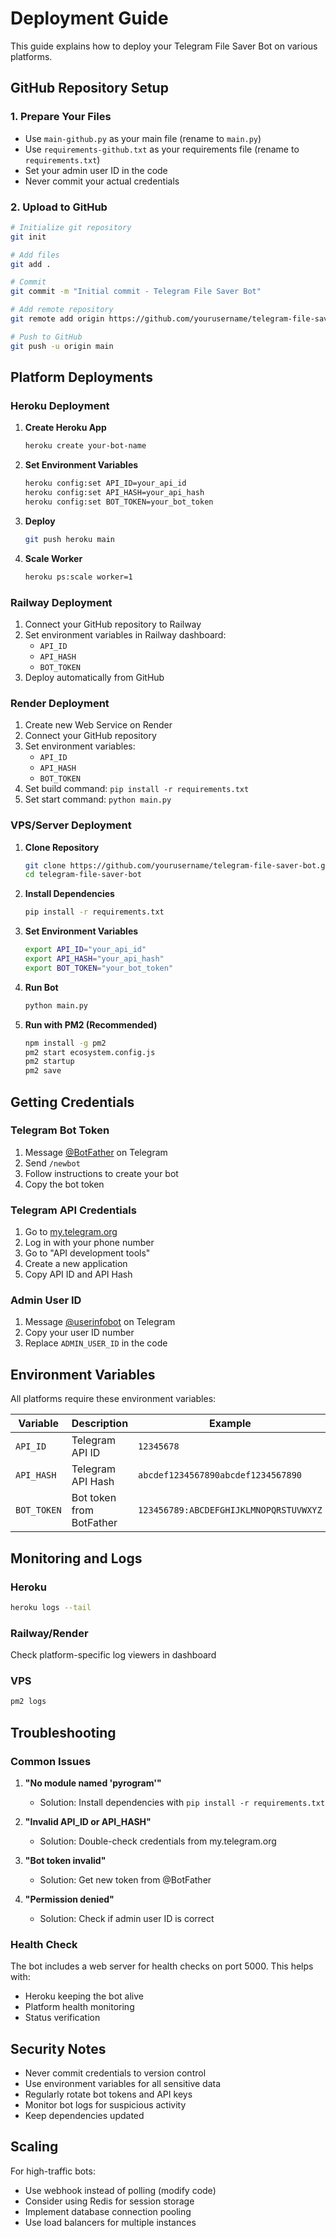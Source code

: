 # Deployment Guide

This guide explains how to deploy your Telegram File Saver Bot on various platforms.

## GitHub Repository Setup

### 1. Prepare Your Files
- Use `main-github.py` as your main file (rename to `main.py`)
- Use `requirements-github.txt` as your requirements file (rename to `requirements.txt`)
- Set your admin user ID in the code
- Never commit your actual credentials

### 2. Upload to GitHub
```bash
# Initialize git repository
git init

# Add files
git add .

# Commit
git commit -m "Initial commit - Telegram File Saver Bot"

# Add remote repository
git remote add origin https://github.com/yourusername/telegram-file-saver-bot.git

# Push to GitHub
git push -u origin main
```

## Platform Deployments

### Heroku Deployment

1. **Create Heroku App**
   ```bash
   heroku create your-bot-name
   ```

2. **Set Environment Variables**
   ```bash
   heroku config:set API_ID=your_api_id
   heroku config:set API_HASH=your_api_hash
   heroku config:set BOT_TOKEN=your_bot_token
   ```

3. **Deploy**
   ```bash
   git push heroku main
   ```

4. **Scale Worker**
   ```bash
   heroku ps:scale worker=1
   ```

### Railway Deployment

1. Connect your GitHub repository to Railway
2. Set environment variables in Railway dashboard:
   - `API_ID`
   - `API_HASH`
   - `BOT_TOKEN`
3. Deploy automatically from GitHub

### Render Deployment

1. Create new Web Service on Render
2. Connect your GitHub repository
3. Set environment variables:
   - `API_ID`
   - `API_HASH`
   - `BOT_TOKEN`
4. Set build command: `pip install -r requirements.txt`
5. Set start command: `python main.py`

### VPS/Server Deployment

1. **Clone Repository**
   ```bash
   git clone https://github.com/yourusername/telegram-file-saver-bot.git
   cd telegram-file-saver-bot
   ```

2. **Install Dependencies**
   ```bash
   pip install -r requirements.txt
   ```

3. **Set Environment Variables**
   ```bash
   export API_ID="your_api_id"
   export API_HASH="your_api_hash"
   export BOT_TOKEN="your_bot_token"
   ```

4. **Run Bot**
   ```bash
   python main.py
   ```

5. **Run with PM2 (Recommended)**
   ```bash
   npm install -g pm2
   pm2 start ecosystem.config.js
   pm2 startup
   pm2 save
   ```

## Getting Credentials

### Telegram Bot Token
1. Message [@BotFather](https://t.me/botfather) on Telegram
2. Send `/newbot`
3. Follow instructions to create your bot
4. Copy the bot token

### Telegram API Credentials
1. Go to [my.telegram.org](https://my.telegram.org)
2. Log in with your phone number
3. Go to "API development tools"
4. Create a new application
5. Copy API ID and API Hash

### Admin User ID
1. Message [@userinfobot](https://t.me/userinfobot) on Telegram
2. Copy your user ID number
3. Replace `ADMIN_USER_ID` in the code

## Environment Variables

All platforms require these environment variables:

| Variable | Description | Example |
|----------|-------------|---------|
| `API_ID` | Telegram API ID | `12345678` |
| `API_HASH` | Telegram API Hash | `abcdef1234567890abcdef1234567890` |
| `BOT_TOKEN` | Bot token from BotFather | `123456789:ABCDEFGHIJKLMNOPQRSTUVWXYZ` |

## Monitoring and Logs

### Heroku
```bash
heroku logs --tail
```

### Railway/Render
Check platform-specific log viewers in dashboard

### VPS
```bash
pm2 logs
```

## Troubleshooting

### Common Issues

1. **"No module named 'pyrogram'"**
   - Solution: Install dependencies with `pip install -r requirements.txt`

2. **"Invalid API_ID or API_HASH"**
   - Solution: Double-check credentials from my.telegram.org

3. **"Bot token invalid"**
   - Solution: Get new token from @BotFather

4. **"Permission denied"**
   - Solution: Check if admin user ID is correct

### Health Check

The bot includes a web server for health checks on port 5000. This helps with:
- Heroku keeping the bot alive
- Platform health monitoring
- Status verification

## Security Notes

- Never commit credentials to version control
- Use environment variables for all sensitive data
- Regularly rotate bot tokens and API keys
- Monitor bot logs for suspicious activity
- Keep dependencies updated

## Scaling

For high-traffic bots:
- Use webhook instead of polling (modify code)
- Consider using Redis for session storage
- Implement database connection pooling
- Use load balancers for multiple instances
